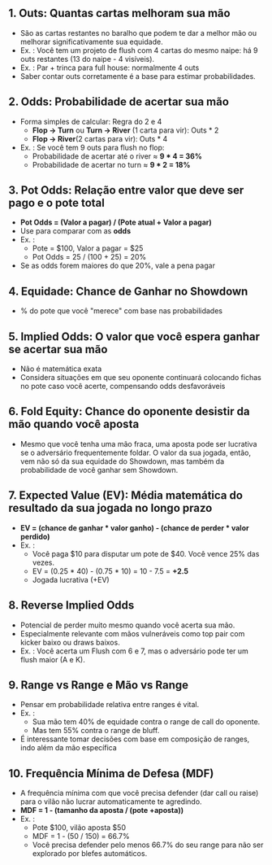 ## 1. Outs: Quantas cartas melhoram sua mão
- São as cartas restantes no baralho que podem te dar a melhor mão ou melhorar significativamente sua equidade.
- Ex. : Você tem um projeto de flush com 4 cartas do mesmo naipe: há 9 outs restantes (13 do naipe - 4 visíveis).
- Ex. : Par + trinca para full house: normalmente 4 outs
- Saber contar outs corretamente é a base para estimar probabilidades.
## 2. Odds: Probabilidade de acertar sua mão
- Forma simples de calcular: Regra do 2 e 4
	- **Flop -> Turn** ou **Turn -> River** (1 carta para vir): Outs * 2
	- **Flop -> River**(2 cartas para vir): Outs * 4
- Ex. : Se você tem 9 outs para flush no flop:
	- Probabilidade de acertar até o river ≈ **9 * 4 = 36%**
	- Probabilidade de acertar no turn ≈ **9 * 2 = 18%**
## 3. Pot Odds: Relação entre valor que deve ser pago e o pote total
- **Pot Odds = (Valor a pagar) / (Pote atual + Valor a pagar)**
- Use para comparar com as **odds**
- Ex. : 
	- Pote = $100, Valor a pagar = $25
	- Pot Odds = 25 / (100 + 25) = 20%
- Se as odds forem maiores do que 20%, vale a pena pagar
## 4. Equidade: Chance de Ganhar no Showdown
- % do pote que você "merece" com base nas probabilidades
## 5. Implied Odds: O valor que você espera ganhar se acertar sua mão
- Não é matemática exata
- Considera situações em que seu oponente continuará colocando fichas no pote caso você acerte, compensando odds desfavoráveis
## 6. Fold Equity: Chance do oponente desistir da mão quando você aposta
- Mesmo que você tenha uma mão fraca, uma aposta pode ser lucrativa se o adversário frequentemente foldar. O valor da sua jogada, então, vem não só da sua equidade do Showdown, mas também da probabilidade de você ganhar sem Showdown.
## 7. Expected Value (EV): Média matemática do resultado da sua jogada no longo prazo
- **EV = (chance de ganhar * valor ganho) - (chance de perder * valor perdido)**
- Ex. : 
	- Você paga $10 para disputar um pote de $40. Você vence 25% das vezes.
	- EV = (0.25 * 40) - (0.75 * 10) = 10 - 7.5 = **+2.5**
	- Jogada lucrativa (+EV)
## 8. Reverse Implied Odds
- Potencial de perder muito mesmo quando você acerta sua mão.
- Especialmente relevante com mãos vulneráveis como top pair com kicker baixo ou draws baixos.
- Ex. : Você acerta um Flush com 6 e 7, mas o adversário pode ter um flush maior (A e K).
## 9. Range vs Range e Mão vs Range
- Pensar em probabilidade relativa entre ranges é vital.
- Ex. :
	- Sua mão tem 40% de equidade contra o range de call do oponente.
	- Mas tem 55% contra o range de bluff.
- É interessante tomar decisões com base em composição de ranges, indo além da mão específica
## 10. Frequência Mínima de Defesa (MDF)
- A frequência mínima com que você precisa defender (dar call ou raise) para o vilão não lucrar automaticamente te agredindo.
- **MDF = 1 - (tamanho da aposta / (pote +aposta))**
- Ex. :
	- Pote $100, vilão aposta $50
	- MDF = 1 - (50 / 150) = 66.7%
	- Você precisa defender pelo menos 66.7% do seu range para não ser explorado por blefes automáticos.

